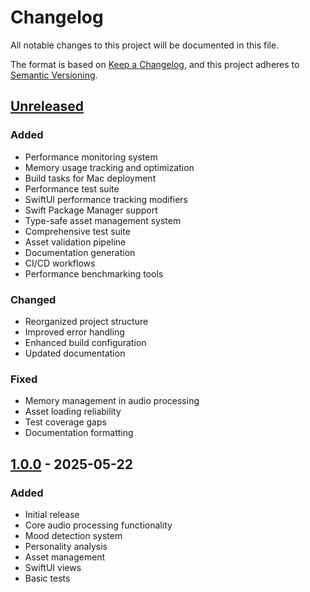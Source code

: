 # Changelog

All notable changes to this project will be documented in this file.

The format is based on [Keep a Changelog](https://keepachangelog.com/en/1.0.0/),
and this project adheres to [Semantic Versioning](https://semver.org/spec/v2.0.0.html).

## [Unreleased]

### Added
- Performance monitoring system
- Memory usage tracking and optimization
- Build tasks for Mac deployment
- Performance test suite
- SwiftUI performance tracking modifiers
- Swift Package Manager support
- Type-safe asset management system
- Comprehensive test suite
- Asset validation pipeline
- Documentation generation
- CI/CD workflows
- Performance benchmarking tools

### Changed
- Reorganized project structure
- Improved error handling
- Enhanced build configuration
- Updated documentation

### Fixed
- Memory management in audio processing
- Asset loading reliability
- Test coverage gaps
- Documentation formatting

## [1.0.0] - 2025-05-22

### Added
- Initial release
- Core audio processing functionality
- Mood detection system
- Personality analysis
- Asset management
- SwiftUI views
- Basic tests

[Unreleased]: https://github.com/username/AI-Mixtapes/compare/v1.0.0...HEAD
[1.0.0]: https://github.com/username/AI-Mixtapes/releases/tag/v1.0.0
